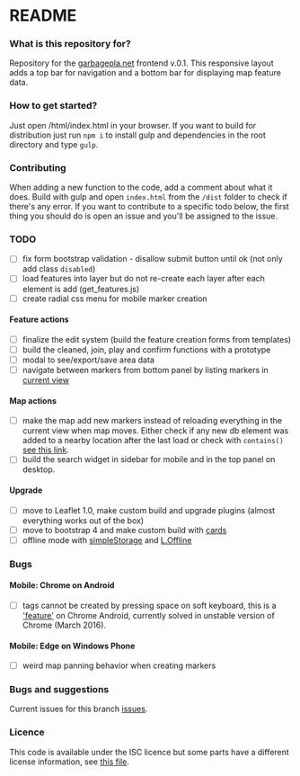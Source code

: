 # README #

### What is this repository for? ###
Repository for the [garbagepla.net](http://www.garbagepla.net) frontend v.0.1. This responsive layout adds a top bar for navigation and a bottom bar for displaying map feature data.

### How to get started? ###
Just open /html/index.html in your browser. If you want to build for distribution just run `npm i` to install gulp and dependencies in the root directory and type `gulp`.

### Contributing
When adding a new function to the code, add a comment about what it does. Build with gulp and open `index.html` from the `/dist` folder to check if there's any error. If you want to contribute to a specific todo below, the first thing you should do is open an issue and you'll be assigned to the issue.

### TODO
- [ ] fix form bootstrap validation - disallow submit button until ok (not only add class `disabled`)
- [ ] load features into layer but do not re-create each layer after each element is add (get_features.js) 
- [ ] create radial css menu for mobile marker creation

#### Feature actions
- [ ] finalize the edit system (build the feature creation forms from templates)
- [ ] build the cleaned, join, play and confirm functions with a prototype
- [ ] modal to see/export/save area data
- [ ] navigate between markers from bottom panel by listing markers in [current view](http://turbo87.github.io/leaflet-sidebar/examples/listing-markers.html)

#### Map actions
- [ ] make the map add new markers instead of reloading everything in the current view when map moves. Either check if any new db element was added to a nearby location after the last load or check with `contains()` [see this link](http://leafletjs.com/reference.html#latlngbounds-contains).
- [ ] build the search widget in sidebar for mobile and in the top panel on desktop.

#### Upgrade
- [ ] move to Leaflet 1.0, make custom build and upgrade plugins (almost everything works out of the box)
- [ ] move to bootstrap 4 and make custom build with [cards](http://v4-alpha.getbootstrap.com/components/card)
- [ ] offline mode with [simpleStorage](https://github.com/andris9/simpleStorage) and [L.Offline](https://github.com/allartk/leaflet.offline)

### Bugs

#### Mobile: Chrome on Android
- [ ] tags cannot be created by pressing space on soft keyboard, this is a ['feature'](https://bugs.chromium.org/p/chromium/issues/detail?id=118639) on Chrome Android, currently solved in unstable version of Chrome (March 2016). 

#### Mobile: Edge on Windows Phone
- [ ] weird map panning behavior when creating markers

### Bugs and suggestions
Current issues for this branch [issues](https://github.com/garbageplanet/web-ui/labels/branch%3Abottom-bar).

### Licence
This code is available under the ISC licence but some parts have a different license information, see [this file](https://github.com/garbageplanet/web-ui/blob/dev/license.md).